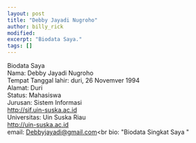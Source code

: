 ```yaml
---
layout: post
title: "Debby Jayadi Nugroho"
author: billy_rick
modified:
excerpt: "Biodata Saya."
tags: []
---
```


Biodata Saya<br>
  Nama: Debby Jayadi Nugroho<br>
  Tempat Tanggal lahir: duri, 26 Novemver 1994<br>
  Alamat: Duri<br>
  Status: Mahasiswa<br>
  Jurusan: Sistem Informasi<br>http://sif.uin-suska.ac.id<br>
  Universitas: Uin Suska Riau<br>http://uin-suska.ac.id<br>
  email: Debbyjayadi@gmail.com<br
  bio: "Biodata Singkat Saya "<br>
 
 
    
